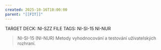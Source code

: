 ```yaml
---
created: 2025-10-16T10:00:00
parent: "[[FIT]]"
---
```


TARGET DECK: NI-SZZ
FILE TAGS: NI-SI-15 NI-NUR

> NI-SI-15 (NI-NUR)
> Metody vyhodnocování a testování uživatelských rozhraní.
